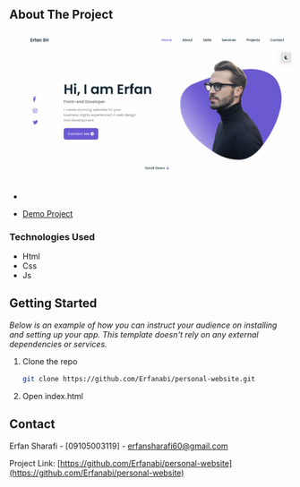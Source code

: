 <!-- ABOUT THE PROJECT -->

## About The Project

- [![Product Name Screen Shot][product-screenshot]](https://example.com)


- [Demo Project](https://personal-website-dusky-zeta.vercel.app/)

### Technologies Used

- Html
- Css
- Js

## Getting Started

_Below is an example of how you can instruct your audience on installing and setting up your app. This template doesn't rely on any external dependencies or services._

1. Clone the repo
   ```sh
   git clone https://github.com/Erfanabi/personal-website.git
   ```
2. Open index.html

<!-- CONTACT -->

## Contact

Erfan Sharafi - [09105003119] - erfansharafi60@gmail.com

Project Link: [https://github.com/Erfanabi/personal-website](https://github.com/Erfanabi/personal-website)


<!-- MARKDOWN LINKS & IMAGES -->
<!-- https://www.markdownguide.org/basic-syntax/#reference-style-links -->
[product-screenshot]: images/download.png

